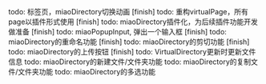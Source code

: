 todo: 标签页，miaoDirectory切换动画                      [finish]
todo: 重构virtualPage，所有page以插件形式使用             [finish]
todo: miaoDirectory插件化，为后续插件功能开发做准备        [finish]
todo: miaoPopupInput, 弹出一个输入框                     [finish]
todo: miaoDirectory的重命名功能                          [finish]
todo: miaoDirectory的剪切功能                            [finish]
todo: miaoDirectory的上传按钮                            [finish]
todo: VirtualDirectory更新时更新文件信息
todo: miaoDirectory的新建文件/文件夹功能
todo: miaoDirectory的复制文件/文件夹功能
todo: miaoDirectory的多选功能